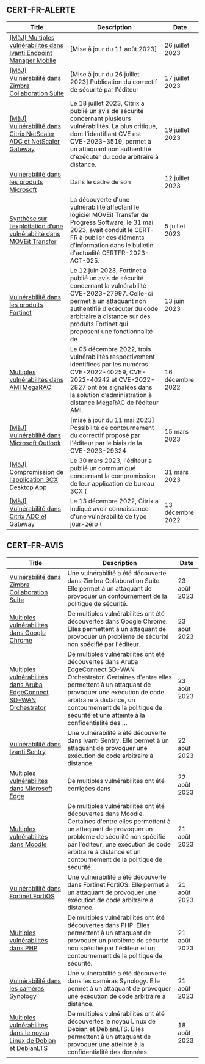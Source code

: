 
## CERT-FR-ALERTE
|Title|Description|Date|
|---|---|---|
| [[MàJ] Multiples vulnérabilités dans Ivanti Endpoint Manager Mobile](https://www.cert.ssi.gouv.fr/alerte/CERTFR-2023-ALE-009/) | [Mise à jour du 11 août 2023]  | 26 juillet 2023 |
| [[MàJ] Vulnérabilité dans Zimbra Collaboration Suite](https://www.cert.ssi.gouv.fr/alerte/CERTFR-2023-ALE-007/) | [Mise à jour du 26 juillet 2023] Publication du correctif de sécurité par l'éditeur | 17 juillet 2023 |
| [[MàJ] Vulnérabilité dans Citrix NetScaler ADC et NetScaler Gateway](https://www.cert.ssi.gouv.fr/alerte/CERTFR-2023-ALE-008/) | Le 18 juillet 2023, Citrix a publié un avis de sécurité concernant plusieurs vulnérabilités. La plus critique, dont l'identifiant CVE est CVE-2023-3519, permet à un attaquant non authentifié d'exécuter du code arbitraire à distance. | 19 juillet 2023 |
| [Vulnérabilité dans les produits Microsoft](https://www.cert.ssi.gouv.fr/alerte/CERTFR-2023-ALE-006/) | Dans le cadre de son  | 12 juillet 2023 |
| [Synthèse sur l’exploitation d’une vulnérabilité dans MOVEit Transfer](https://www.cert.ssi.gouv.fr/alerte/CERTFR-2023-ALE-005/) | La découverte d'une vulnérabilité affectant le logiciel MOVEit Transfer de Progress Software, le 31 mai 2023, avait conduit le CERT-FR à publier des éléments d'information dans le bulletin d'actualité CERTFR-2023-ACT-025. | 5 juillet 2023 |
| [Vulnérabilité dans les produits Fortinet](https://www.cert.ssi.gouv.fr/alerte/CERTFR-2023-ALE-004/) | Le 12 juin 2023, Fortinet a publié un avis de sécurité concernant la vulnérabilité CVE-2023-27997. Celle-ci permet à un attaquant non authentifié d'exécuter du code arbitraire à distance sur des produits Fortinet qui proposent une fonctionnalité de  | 13 juin 2023 |
| [Multiples vulnérabilités dans AMI MegaRAC](https://www.cert.ssi.gouv.fr/alerte/CERTFR-2022-ALE-014/) | Le 05 décembre 2022, trois vulnérabilités respectivement identifiées par les numéros CVE-2022-40259, CVE-2022-40242 et CVE-2022-2827 ont été signalées dans la solution d’administration à distance MegaRAC de l’éditeur AMI. | 16 décembre 2022 |
| [[MàJ] Vulnérabilité dans Microsoft Outlook](https://www.cert.ssi.gouv.fr/alerte/CERTFR-2023-ALE-002/) | [mise à jour du 11 mai 2023] Possibilité de contournement du correctif proposé par l'éditeur par le biais de la CVE-2023-29324 | 15 mars 2023 |
| [[MàJ] Compromission de l’application 3CX Desktop App](https://www.cert.ssi.gouv.fr/alerte/CERTFR-2023-ALE-003/) | Le 30 mars 2023, l'éditeur a publié un communiqué concernant la compromission de leur application de bureau 3CX ( | 31 mars 2023 |
| [[MàJ] Vulnérabilité dans Citrix ADC et Gateway](https://www.cert.ssi.gouv.fr/alerte/CERTFR-2022-ALE-013/) | Le 13 décembre 2022, Citrix a indiqué avoir connaissance d'une vulnérabilité de type jour-zéro ( | 13 décembre 2022 |
## CERT-FR-AVIS
|Title|Description|Date|
|---|---|---|
| [Vulnérabilité dans Zimbra Collaboration Suite](https://www.cert.ssi.gouv.fr/avis/CERTFR-2023-AVI-0676/) | Une vulnérabilité a été découverte dans Zimbra Collaboration Suite. Elle permet à un attaquant de provoquer un contournement de la politique de sécurité. | 23 août 2023 |
| [Multiples vulnérabilités dans Google Chrome](https://www.cert.ssi.gouv.fr/avis/CERTFR-2023-AVI-0675/) | De multiples vulnérabilités ont été découvertes dans Google Chrome. Elles permettent à un attaquant de provoquer un problème de sécurité non spécifié par l'éditeur. | 23 août 2023 |
| [Multiples vulnérabilités dans Aruba EdgeConnect SD-WAN Orchestrator](https://www.cert.ssi.gouv.fr/avis/CERTFR-2023-AVI-0674/) | De multiples vulnérabilités ont été découvertes dans Aruba EdgeConnect SD-WAN Orchestrator. Certaines d'entre elles permettent à un attaquant de provoquer une exécution de code arbitraire à distance, un contournement de la politique de sécurité et une atteinte à la confidentialité des … | 23 août 2023 |
| [Vulnérabilité dans Ivanti Sentry](https://www.cert.ssi.gouv.fr/avis/CERTFR-2023-AVI-0673/) | Une vulnérabilité a été découverte dans Ivanti Sentry. Elle permet à un attaquant de provoquer une exécution de code arbitraire à distance. | 22 août 2023 |
| [Multiples vulnérabilités dans Microsoft Edge](https://www.cert.ssi.gouv.fr/avis/CERTFR-2023-AVI-0672/) | De multiples vulnérabilités ont été corrigées dans  | 22 août 2023 |
| [Multiples vulnérabilités dans Moodle](https://www.cert.ssi.gouv.fr/avis/CERTFR-2023-AVI-0671/) | De multiples vulnérabilités ont été découvertes dans Moodle. Certaines d'entre elles permettent à un attaquant de provoquer un problème de sécurité non spécifié par l'éditeur, une exécution de code arbitraire à distance et un contournement de la politique de sécurité. | 21 août 2023 |
| [Vulnérabilité dans Fortinet FortiOS](https://www.cert.ssi.gouv.fr/avis/CERTFR-2023-AVI-0670/) | Une vulnérabilité a été découverte dans Fortinet FortiOS. Elle permet à un attaquant de provoquer une exécution de code arbitraire à distance. | 21 août 2023 |
| [Multiples vulnérabilités dans PHP](https://www.cert.ssi.gouv.fr/avis/CERTFR-2023-AVI-0669/) | De multiples vulnérabilités ont été découvertes dans PHP. Elles permettent à un attaquant de provoquer un problème de sécurité non spécifié par l'éditeur et un contournement de la politique de sécurité. | 21 août 2023 |
| [Vulnérabilité dans les caméras Synology](https://www.cert.ssi.gouv.fr/avis/CERTFR-2023-AVI-0668/) | Une vulnérabilité a été découverte dans les caméras Synology. Elle permet à un attaquant de provoquer une exécution de code arbitraire à distance. | 21 août 2023 |
| [Multiples vulnérabilités dans le noyau Linux de Debian et DebianLTS](https://www.cert.ssi.gouv.fr/avis/CERTFR-2023-AVI-0667/) | De multiples vulnérabilités ont été découvertes le noyau Linux de Debian et DebianLTS. Elles permettent à un attaquant de provoquer une atteinte à la confidentialité des données. | 18 août 2023 |
